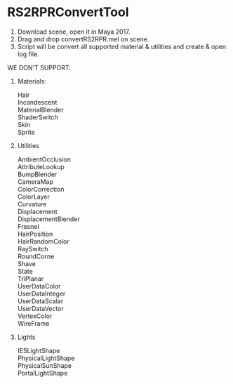 # RS2RPRConvertTool

1. Download scene, open it in Maya 2017.
2. Drag and drop convertRS2RPR.mel on scene. 
3. Script will be convert all supported material & utilities and create & open log file.

WE DON'T SUPPORT:   

1) Materials:   
    
     Hair   
     Incandescent    
     MaterialBlender   
     ShaderSwitch  
     Skin  
     Sprite 
        
2) Utilities  
    
     AmbientOcclusion  
     AttributeLookup  
     BumpBlender     
     CameraMap  
     ColorCorrection  
     ColorLayer  
     Curvature  
     Displacement  
     DisplacementBlender  
     Fresnel  
     HairPosition  
     HairRandomColor  
     RaySwitch  
     RoundCorne  
     Shave  
     State  
     TriPlanar  
     UserDataColor  
     UserDataInteger  
     UserDataScalar  
     UserDataVector  
     VertexColor  
     WireFrame  
        
3) Lights  
   
     IESLightShape  
     PhysicalLightShape  
     PhysicalSunShape  
     PortalLightShape  

